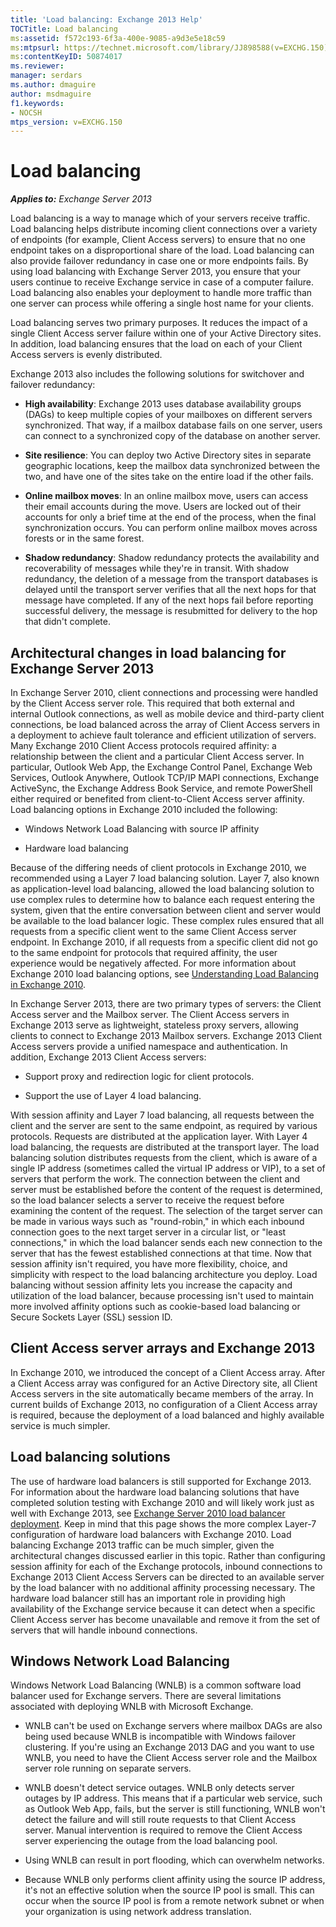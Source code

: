 ```yaml
---
title: 'Load balancing: Exchange 2013 Help'
TOCTitle: Load balancing
ms:assetid: f572c193-6f3a-400e-9085-a9d3e5e18c59
ms:mtpsurl: https://technet.microsoft.com/library/JJ898588(v=EXCHG.150)
ms:contentKeyID: 50874017
ms.reviewer: 
manager: serdars
ms.author: dmaguire
author: msdmaguire
f1.keywords:
- NOCSH
mtps_version: v=EXCHG.150
---
```


# Load balancing

_**Applies to:** Exchange Server 2013_

Load balancing is a way to manage which of your servers receive traffic. Load balancing helps distribute incoming client connections over a variety of endpoints (for example, Client Access servers) to ensure that no one endpoint takes on a disproportional share of the load. Load balancing can also provide failover redundancy in case one or more endpoints fails. By using load balancing with Exchange Server 2013, you ensure that your users continue to receive Exchange service in case of a computer failure. Load balancing also enables your deployment to handle more traffic than one server can process while offering a single host name for your clients.

Load balancing serves two primary purposes. It reduces the impact of a single Client Access server failure within one of your Active Directory sites. In addition, load balancing ensures that the load on each of your Client Access servers is evenly distributed.

Exchange 2013 also includes the following solutions for switchover and failover redundancy:

- **High availability**: Exchange 2013 uses database availability groups (DAGs) to keep multiple copies of your mailboxes on different servers synchronized. That way, if a mailbox database fails on one server, users can connect to a synchronized copy of the database on another server.

- **Site resilience**: You can deploy two Active Directory sites in separate geographic locations, keep the mailbox data synchronized between the two, and have one of the sites take on the entire load if the other fails.

- **Online mailbox moves**: In an online mailbox move, users can access their email accounts during the move. Users are locked out of their accounts for only a brief time at the end of the process, when the final synchronization occurs. You can perform online mailbox moves across forests or in the same forest.

- **Shadow redundancy**: Shadow redundancy protects the availability and recoverability of messages while they're in transit. With shadow redundancy, the deletion of a message from the transport databases is delayed until the transport server verifies that all the next hops for that message have completed. If any of the next hops fail before reporting successful delivery, the message is resubmitted for delivery to the hop that didn't complete.

## Architectural changes in load balancing for Exchange Server 2013

In Exchange Server 2010, client connections and processing were handled by the Client Access server role. This required that both external and internal Outlook connections, as well as mobile device and third-party client connections, be load balanced across the array of Client Access servers in a deployment to achieve fault tolerance and efficient utilization of servers. Many Exchange 2010 Client Access protocols required affinity: a relationship between the client and a particular Client Access server. In particular, Outlook Web App, the Exchange Control Panel, Exchange Web Services, Outlook Anywhere, Outlook TCP/IP MAPI connections, Exchange ActiveSync, the Exchange Address Book Service, and remote PowerShell either required or benefited from client-to-Client Access server affinity. Load balancing options in Exchange 2010 included the following:

- Windows Network Load Balancing with source IP affinity

- Hardware load balancing

Because of the differing needs of client protocols in Exchange 2010, we recommended using a Layer 7 load balancing solution. Layer 7, also known as application-level load balancing, allowed the load balancing solution to use complex rules to determine how to balance each request entering the system, given that the entire conversation between client and server would be available to the load balancer logic. These complex rules ensured that all requests from a specific client went to the same Client Access server endpoint. In Exchange 2010, if all requests from a specific client did not go to the same endpoint for protocols that required affinity, the user experience would be negatively affected. For more information about Exchange 2010 load balancing options, see [Understanding Load Balancing in Exchange 2010](https://docs.microsoft.com/previous-versions/office/exchange-server-2010/ff625247(v=exchg.141)).

In Exchange Server 2013, there are two primary types of servers: the Client Access server and the Mailbox server. The Client Access servers in Exchange 2013 serve as lightweight, stateless proxy servers, allowing clients to connect to Exchange 2013 Mailbox servers. Exchange 2013 Client Access servers provide a unified namespace and authentication. In addition, Exchange 2013 Client Access servers:

- Support proxy and redirection logic for client protocols.

- Support the use of Layer 4 load balancing.

With session affinity and Layer 7 load balancing, all requests between the client and the server are sent to the same endpoint, as required by various protocols. Requests are distributed at the application layer. With Layer 4 load balancing, the requests are distributed at the transport layer. The load balancing solution distributes requests from the client, which is aware of a single IP address (sometimes called the virtual IP address or VIP), to a set of servers that perform the work. The connection between the client and server must be established before the content of the request is determined, so the load balancer selects a server to receive the request before examining the content of the request. The selection of the target server can be made in various ways such as "round-robin," in which each inbound connection goes to the next target server in a circular list, or "least connections," in which the load balancer sends each new connection to the server that has the fewest established connections at that time. Now that session affinity isn't required, you have more flexibility, choice, and simplicity with respect to the load balancing architecture you deploy. Load balancing without session affinity lets you increase the capacity and utilization of the load balancer, because processing isn't used to maintain more involved affinity options such as cookie-based load balancing or Secure Sockets Layer (SSL) session ID.

## Client Access server arrays and Exchange 2013

In Exchange 2010, we introduced the concept of a Client Access array. After a Client Access array was configured for an Active Directory site, all Client Access servers in the site automatically became members of the array. In current builds of Exchange 2013, no configuration of a Client Access array is required, because the deployment of a load balanced and highly available service is much simpler.

## Load balancing solutions

The use of hardware load balancers is still supported for Exchange 2013. For information about the hardware load balancing solutions that have completed solution testing with Exchange 2010 and will likely work just as well with Exchange 2013, see [Exchange Server 2010 load balancer deployment](https://docs.microsoft.com/exchange/exchange-server-2010-load-balancer-deployment). Keep in mind that this page shows the more complex Layer-7 configuration of hardware load balancers with Exchange 2010. Load balancing Exchange 2013 traffic can be much simpler, given the architectural changes discussed earlier in this topic. Rather than configuring session affinity for each of the Exchange protocols, inbound connections to Exchange 2013 Client Access Servers can be directed to an available server by the load balancer with no additional affinity processing necessary. The hardware load balancer still has an important role in providing high availability of the Exchange service because it can detect when a specific Client Access server has become unavailable and remove it from the set of servers that will handle inbound connections.

## Windows Network Load Balancing

Windows Network Load Balancing (WNLB) is a common software load balancer used for Exchange servers. There are several limitations associated with deploying WNLB with Microsoft Exchange.

- WNLB can't be used on Exchange servers where mailbox DAGs are also being used because WNLB is incompatible with Windows failover clustering. If you're using an Exchange 2013 DAG and you want to use WNLB, you need to have the Client Access server role and the Mailbox server role running on separate servers.

- WNLB doesn't detect service outages. WNLB only detects server outages by IP address. This means that if a particular web service, such as Outlook Web App, fails, but the server is still functioning, WNLB won't detect the failure and will still route requests to that Client Access server. Manual intervention is required to remove the Client Access server experiencing the outage from the load balancing pool.

- Using WNLB can result in port flooding, which can overwhelm networks.

- Because WNLB only performs client affinity using the source IP address, it's not an effective solution when the source IP pool is small. This can occur when the source IP pool is from a remote network subnet or when your organization is using network address translation.

